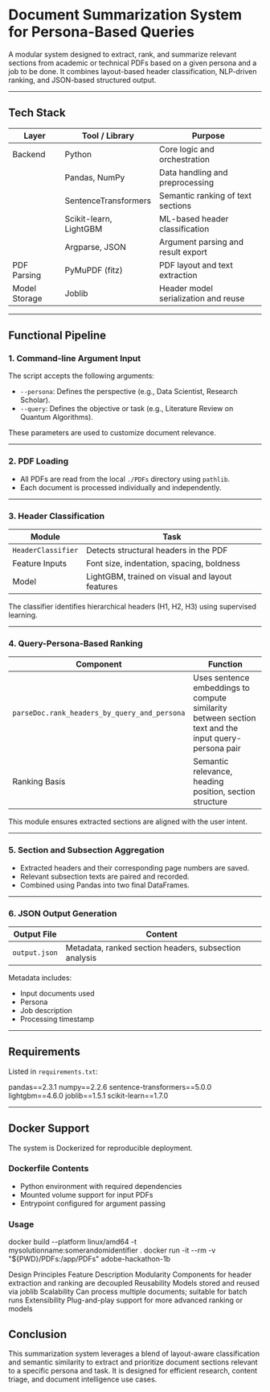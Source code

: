 # Document Summarization System for Persona-Based Queries

A modular system designed to extract, rank, and summarize relevant sections from academic or technical PDFs based on a given persona and a job to be done. It combines layout-based header classification, NLP-driven ranking, and JSON-based structured output.

---

## Tech Stack

| Layer           | Tool / Library              | Purpose                                       |
|----------------|-----------------------------|-----------------------------------------------|
| Backend         | Python                      | Core logic and orchestration                  |
|                | Pandas, NumPy                | Data handling and preprocessing               |
|                | SentenceTransformers         | Semantic ranking of text sections             |
|                | Scikit-learn, LightGBM       | ML-based header classification                |
|                | Argparse, JSON               | Argument parsing and result export            |
| PDF Parsing     | PyMuPDF (fitz)              | PDF layout and text extraction                |
| Model Storage   | Joblib                      | Header model serialization and reuse          |

---

## Functional Pipeline

### 1. Command-line Argument Input

The script accepts the following arguments:
- `--persona`: Defines the perspective (e.g., Data Scientist, Research Scholar).
- `--query`: Defines the objective or task (e.g., Literature Review on Quantum Algorithms).

These parameters are used to customize document relevance.

---

### 2. PDF Loading

- All PDFs are read from the local `./PDFs` directory using `pathlib`.
- Each document is processed individually and independently.

---

### 3. Header Classification

| Module           | Task                                       |
|------------------|--------------------------------------------|
| `HeaderClassifier` | Detects structural headers in the PDF      |
| Feature Inputs   | Font size, indentation, spacing, boldness  |
| Model            | LightGBM, trained on visual and layout features |

The classifier identifies hierarchical headers (H1, H2, H3) using supervised learning.

---

### 4. Query-Persona-Based Ranking

| Component                              | Function                                                                 |
|----------------------------------------|--------------------------------------------------------------------------|
| `parseDoc.rank_headers_by_query_and_persona` | Uses sentence embeddings to compute similarity between section text and the input query-persona pair |
| Ranking Basis                          | Semantic relevance, heading position, section structure                  |

This module ensures extracted sections are aligned with the user intent.

---

### 5. Section and Subsection Aggregation

- Extracted headers and their corresponding page numbers are saved.
- Relevant subsection texts are paired and recorded.
- Combined using Pandas into two final DataFrames.

---

### 6. JSON Output Generation

| Output File     | Content                                                    |
|-----------------|-------------------------------------------------------------|
| `output.json`   | Metadata, ranked section headers, subsection analysis       |

Metadata includes:
- Input documents used
- Persona
- Job description
- Processing timestamp

---

## Requirements

Listed in `requirements.txt`:

pandas==2.3.1
numpy==2.2.6
sentence-transformers==5.0.0
lightgbm==4.6.0
joblib==1.5.1
scikit-learn==1.7.0


---

## Docker Support

The system is Dockerized for reproducible deployment.

### Dockerfile Contents

- Python environment with required dependencies
- Mounted volume support for input PDFs
- Entrypoint configured for argument passing

### Usage


 docker build --platform linux/amd64 -t mysolutionname:somerandomidentifier .
 docker run -it --rm -v "${PWD}/PDFs:/app/PDFs" adobe-hackathon-1b

Design Principles
Feature	Description
Modularity	Components for header extraction and ranking are decoupled
Reusability	Models stored and reused via joblib
Scalability	Can process multiple documents; suitable for batch runs
Extensibility	Plug-and-play support for more advanced ranking or models
## Conclusion

This summarization system leverages a blend of layout-aware classification and semantic similarity to extract and prioritize document sections relevant to a specific persona and task. It is designed for efficient research, content triage, and document intelligence use cases.
